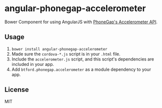 # angular-phonegap-accelerometer
Bower Component for using AngularJS with [PhoneGap's Accelerometer API](http://docs.phonegap.com/en/2.4.0/cordova_accelerometer_accelerometer.md.html#Accelerometer).

## Usage
1. `bower install angular-phonegap-accelerometer`
2. Made sure the `cordova-*.js` script is in your `.html` file.
3. Include the `accelerometer.js` script, and this script's dependencies are included in your app.
4. Add `btford.phonegap.accelerometer` as a module dependency to your app.

## License
MIT
